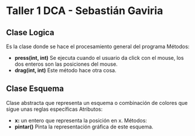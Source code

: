 # Taller 1 DCA - Sebastián Gaviria

## Clase Logica
Es la clase donde se hace el procesamiento general del programa
Métodos:
- **press(int, int)** Se ejecuta cuando el usuario da click con el mouse, los dos enteros son las posiciones del mouse.
- **drag(int, int)** Este método hace otra cosa.

## Clase Esquema
Clase abstracta que representa un esquema o combinación de colores que sigue unas reglas específicas
Atributos:
- **x:** un entero que representa la posición en x.
Métodos:
- **pintar()** Pinta la representación gráfica de este esquema.

